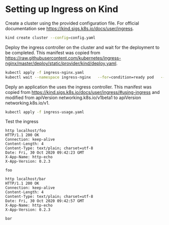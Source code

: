 # Setting up Ingress on Kind


Create a cluster using the provided configuration file. For official documentation see https://kind.sigs.k8s.io/docs/user/ingress.

```sh
kind create cluster --config=config.yaml
```

Deploy the ingress controller on the cluster and wait for the deployment to be completed. This manifest was copied from https://raw.githubusercontent.com/kubernetes/ingress-nginx/master/deploy/static/provider/kind/deploy.yaml.
```sh
kubectl apply -f ingress-nginx.yaml
kubectl wait --namespace ingress-nginx   --for=condition=ready pod   --selector=app.kubernetes.io/component=controller   --timeout=90s
```

Deply an application the uses the ingress controller. This manifest was copied from https://kind.sigs.k8s.io/docs/user/ingress/#using-ingress and modified from apiVersion networking.k8s.io/v1beta1 to apiVersion networking.k8s.io/v1.
```sh
kubectl apply -f ingress-usage.yaml
```

Test the ingress
```
http localhost/foo
HTTP/1.1 200 OK
Connection: keep-alive
Content-Length: 4
Content-Type: text/plain; charset=utf-8
Date: Fri, 30 Oct 2020 09:42:23 GMT
X-App-Name: http-echo
X-App-Version: 0.2.3

foo

http localhost/bar
HTTP/1.1 200 OK
Connection: keep-alive
Content-Length: 4
Content-Type: text/plain; charset=utf-8
Date: Fri, 30 Oct 2020 09:42:57 GMT
X-App-Name: http-echo
X-App-Version: 0.2.3

bar
```
